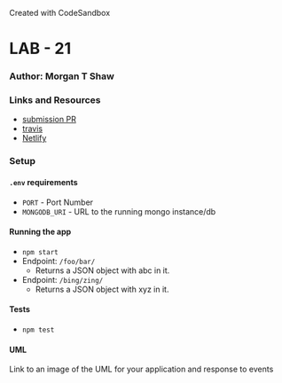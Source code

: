 
Created with CodeSandbox
# LAB - 21

### Author: Morgan T Shaw

### Links and Resources
* [submission PR](http://xyz.com)
* [travis](http://xyz.com)
* [Netlify](https://csb-0ye7b.netlify.com/)

### Setup
#### `.env` requirements
* `PORT` - Port Number
* `MONGODB_URI` - URL to the running mongo instance/db

#### Running the app
* `npm start`
* Endpoint: `/foo/bar/`
  * Returns a JSON object with abc in it.
* Endpoint: `/bing/zing/`
  * Returns a JSON object with xyz in it.
  
#### Tests
* `npm test`

#### UML
Link to an image of the UML for your application and response to events

